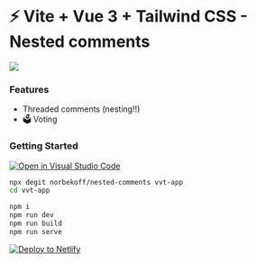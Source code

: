 # ⚡ Vite + Vue 3 + Tailwind CSS - Nested comments

<img src='https://i.ibb.co/YZWNPFv/test.png'/>

### Features
* Threaded comments (nesting!!)
* 🗳 Voting


### Getting Started

[![Open in Visual Studio Code](https://open.vscode.dev/badges/open-in-vscode.svg)](https://open.vscode.dev/norbekoff/nested-comments)

```sh
npx degit norbekoff/nested-comments vvt-app
cd vvt-app
```

```sh
npm i
npm run dev
npm run build
npm run serve
```

[![Deploy to Netlify](https://www.netlify.com/img/deploy/button.svg)](https://app.netlify.com/start/deploy?repository=https://github.com/norbekoff/nested-comments)
